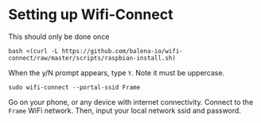 # Setting up Wifi-Connect
This should only be done once

`bash <(curl -L https://github.com/balena-io/wifi-connect/raw/master/scripts/raspbian-install.sh)`

When the y/N prompt appears, type `Y`. Note it must be uppercase.

`sudo wifi-connect --portal-ssid Frame`

Go on your phone, or any device with internet connectivity. Connect to the `Frame` WiFi network. Then, input your local network ssid and password.